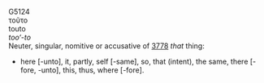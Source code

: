 G5124  
τοῦτο  
touto  
*too‘-to*  
Neuter, singular, nomitive or accusative of [3778](g3778) *that* thing:
- here \[-unto\], it, partly, self \[-same\], so, that (intent), the
same, there \[-fore, -unto\], this, thus, where \[-fore\].  
